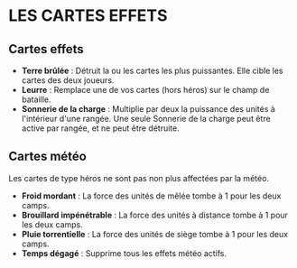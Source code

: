 # LES CARTES EFFETS

## Cartes effets

* **Terre brûlée** : Détruit la ou les cartes les plus puissantes. Elle cible les cartes des deux joueurs.
* **Leurre** : Remplace une de vos cartes (hors héros) sur le champ de bataille.
* **Sonnerie de la charge** : Multiplie par deux la puissance des unités à l'intérieur d'une rangée. Une seule Sonnerie de la charge peut être active par rangée, et ne peut être détruite.

## Cartes météo

Les cartes de type héros ne sont pas non plus affectées par la météo.

* **Froid mordant** : La force des unités de mêlée tombe à 1 pour les deux camps.
* **Brouillard impénétrable** : La force des unités à distance tombe à 1 pour les deux camps.
* **Pluie torrentielle** : La force des unités de siège tombe à 1 pour les deux camps.
* **Temps dégagé** : Supprime tous les effets météo actifs.
